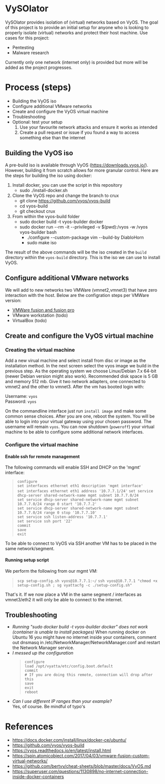# VySOlator
VySOlator provides isolation of (virtual) networks based on VyOS. The goal of this project is to provide an initial setup for anyone who is looking to properly isolate (virtual) networks and protect their host machine. Use cases for this project: 
* Pentesting
* Malware research 

Currently only one network (internet only) is provided but more will be added as the project progresses.

# Process (steps)
* Building the VyOS iso
* Configure additional VMware networks
* Create and configure the VyOS virtual machine
* Troubleshooting
* Optional: test your setup
    1. Use your favourite network attacks and ensure it works as intended
    1. Create a pull request or issue if you found a way to access something else than the internet

## Building the VyOS iso
A pre-build iso is available through VyOS (https://downloads.vyos.io/). However, building it from scratch allows for more granular control. Here are the steps for building the iso using docker:  

1. Install docker, you can use the script in this repository
    * sudo ./install-docker.sh
1. Clone the VyOS repo and change the branch to crux 
    * git clone https://github.com/vyos/vyos-build
    * cd vyos-build
    * git checkout crux
1. From within the vyos-build folder
    * sudo docker build -t vyos-builder docker
    * sudo docker run --rm -it --privileged -v $(pwd):/vyos -w /vyos vyos-builder bash
        * ./configure --custom-package vim --build-by DiabloHorn
        * sudo make iso

The result of the above commands will be the iso created in the ```build``` directory within the ```vyos-build``` directory. This is the iso we can use to install VyOS.

## Configure additional VMware networks
We will add to new networks two VMWare (vmnet2,vmnet3) that have zero interaction with the host. Below are the configration steps per VMWare version:

* [VMWare fusion and fusion pro](vmware-fusion_howto-add-interfaces.md)
* VMware workstation (todo)
* VirtualBox (todo)

## Create and configure the VyOS virtual machine

### Creating the virtual machine
Add a new virual machine and select install from disc or image as the installation method. In the next screen select the vyos image we build in the previous step. As the operating system we choose Linux/Debian 7.x 64-bit (newer Debian version might also work). Recommended disk space is 5 GB and memory 512 mb. Give it two network adapters, one connected to vmnet2 and the other to vmnet3. After the vm has booted login with: 

Username: ```vyos```  
Password: ```vyos```

On the commandline interface just run ```install image``` and make some common sense choices. After you are one, reboot the system. You will be able to login into your virtual gateway using your chosen password. The username will remain ```vyos```. You can now shutdown (```poweroff```) your virtual machine to be able to configure some additional network interfaces.

### Configure the virtual machine
#### Enable ssh for remote management
The following commands will enable SSH and DHCP on the 'mgmt' interface:

> ```configure```  
> ```set interfaces ethernet eth1 description 'mgmt interface'```  
> ```set interfaces ethernet eth1 address '10.7.7.1/24'```
> ```set service dhcp-server shared-network-name mgmt subnet 10.7.7.0/24```  
> ```set service dhcp-server shared-network-name mgmt subnet 10.7.7.0/24 range 0 start '10.7.7.2'```  
> ```set service dhcp-server shared-network-name mgmt subnet 10.7.7.0/24 range 0 stop '10.7.7.10'```   
> ```set service ssh listen-address '10.7.7.1'```  
> ```set service ssh port '22'```  
> ```commit```  
> ```save```  
> ```exit```

To be able to connect to VyOS via SSH another VM has to be placed in the same network/segment.

#### Running setup script
We perform the following from our mgmt VM:  
> ```scp setup-config.sh vyos@10.7.7.1:~/```
> ```ssh vyos@10.7.7.1 "chmod +x setup-config.sh ; sg vyattacfg -c ./setup-config.sh"```  

That's it. If we now place a VM in the same segment / interfaces as vmnet3/eth2 it will only be able to connect to the internet.

## Troubleshooting
* *Running "sudo docker build -t vyos-builder docker" does not work (container is unable to install packages)*
When running docker on Ubuntu 16 you might have no internet inside your containers, comment out dnsmasq in /etc/NetworkManager/NetworkManager.conf and restart the Network Manager service. 
* *I messed up the configuration*
    > ```configure```  
    > ```load /opt/vyatta/etc/config.boot.default```  
    > ```commit```  
    > ```# If you are doing this remote, connection will drop after this```  
    > ```save```  
    > ```exit```  
    > ```reboot```
* *Can I use different IP ranges than your example?*  
Yes, of course. Be mindful of typo's
 
# References
* https://docs.docker.com/install/linux/docker-ce/ubuntu/
* https://github.com/vyos/vyos-build
* https://vyos.readthedocs.io/en/latest/install.html
* https://spin.atomicobject.com/2017/04/03/vmware-fusion-custom-virtual-networks/
* https://github.com/bertvv/cheat-sheets/blob/master/docs/VyOS.md
* https://superuser.com/questions/1130898/no-internet-connection-inside-docker-containers




